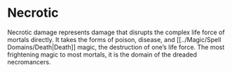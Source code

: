 # Necrotic

Necrotic damage represents damage that disrupts the complex life force of mortals directly. It takes the forms of poison, disease, and [[../Magic/Spell Domains/Death\|Death]] magic, the destruction of one’s life force. The most frightening magic to most mortals, it is the domain of the dreaded necromancers.